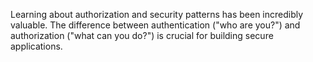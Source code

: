Learning about authorization and security patterns has been incredibly valuable. The difference between authentication ("who are you?") and authorization ("what can you do?") is crucial for building secure applications.
